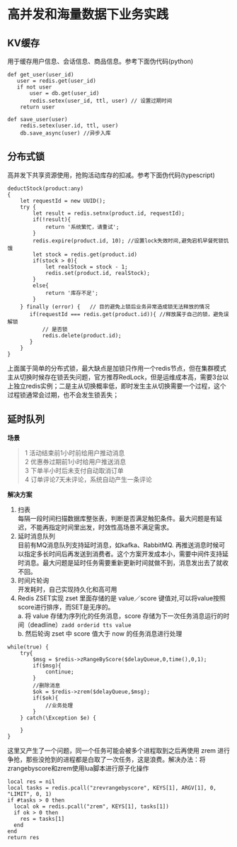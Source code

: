 # 高并发和海量数据下业务实践

## KV缓存
用于缓存用户信息、会话信息、商品信息。参考下面伪代码(python)
```
def get_user(user_id) 
   user = redis.get(user_id)
   if not user
       user = db.get(user_id)
       redis.setex(user_id, ttl, user) // 设置过期时间
    return user
```  
```
def save_user(user)
    redis.setex(user.id, ttl, user)
    db.save_async(user) //异步入库 
```


## 分布式锁
高并发下共享资源使用，抢购活动库存的扣减。参考下面伪代码(typescript)
``` 
deductStock(product:any)
{
    let requestId = new UUID();
    try {
        let result = redis.setnx(product.id, requestId);
        if(!result){
            return '系统繁忙，请重试';
        }
        redis.expire(product.id, 10); //设置lock失效时间,避免宕机早餐死锁饥饿
        let stock = redis.get(product.id)
        if(stock > 0){
            let realStock = stock - 1;
            redis.set(product.id, realStock);
        }
        else{
            return '库存不足';
        }
    } finally (error) {   // 目的避免上锁后业务异常造成锁无法释放的情况
       if(requestId === redis.get(product.id)){ //释放属于自己的锁，避免误解锁
           // 是否锁
           redis.delete(product.id);
       }
    }
}
```
上面属于简单的分布式锁，最大缺点是加锁只作用一个redis节点，但在集群模式主从切换时候存在锁丢失问题，官方推荐RedLock，但是运维成本高，需要3台以上独立redis实例；二是主从切换概率低，即时发生主从切换需要一个过程，这个过程锁通常会过期，也不会发生锁丢失；

## 延时队列
**场景**
> 1 活动结束前1小时前给用户推动消息  
> 2 优惠券过期前1小时给用户推送消息  
> 3 下单半小时后未支付自动取消订单  
> 4 订单评论7天未评论，系统自动产生一条评论  

**解决方案**
1. 扫表  
每隔一段时间扫描数据库整张表，判断是否满足触犯条件。最大问题是有延迟，不能再指定时间里出发，时效性高场景不满足需求。
2. 延时消息队列  
目前有MQ消息队列支持延时消息，如kafka、RabbitMQ. 再推送消息时候可以指定多长时间后再发送到消费者。这个方案开发成本小，需要中间件支持延时消息。最大问题是延时任务需要重新更新时间就做不到，消息发出去了就收不回。
3. 时间片轮询  
开发耗时，自己实现持久化和高可用
4. Redis ZSET实现
zset 里面存储的是 value／score 键值对,可以将value按照score进行排序，而SET是无序的。  
a. 将 value 存储为序列化的任务消息，score 存储为下一次任务消息运行的时间（deadline）```zadd orderid tts value```  
b. 然后轮询 zset 中 score 值大于 now 的任务消息进行处理  
```
while(true) {
    try{
        $msg = $redis->zRangeByScore($delayQueue,0,time(),0,1);
        if($msg){
            continue;
        }
        //删除消息
        $ok = $redis->zrem($delayQueue,$msg);
        if($ok){
            //业务处理
        }
    } catch(\Exception $e) {

    }
}
```
这里又产生了一个问题，同一个任务可能会被多个进程取到之后再使用 zrem 进行争抢，那些没抢到的进程都是白取了一次任务，这是浪费。解决办法：将 zrangebyscore和zrem使用lua脚本进行原子化操作  
```
local res = nil
local tasks = redis.pcall("zrevrangebyscore", KEYS[1], ARGV[1], 0, "LIMIT", 0, 1)
if #tasks > 0 then
  local ok = redis.pcall("zrem", KEYS[1], tasks[1])
  if ok > 0 then
    res = tasks[1] 
  end
end
return res
```
